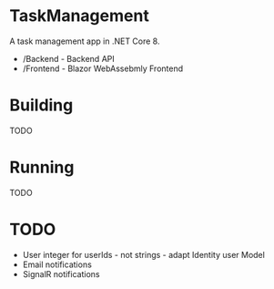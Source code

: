 # TaskManagement

A task management app in .NET Core 8.

- /Backend - Backend API
- /Frontend - Blazor WebAssebmly Frontend

# Building
TODO

# Running
TODO

# TODO
- User integer for userIds - not strings - adapt Identity user Model
- Email notifications
- SignalR notifications